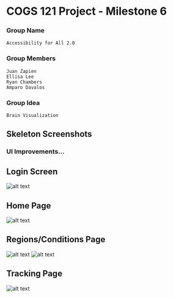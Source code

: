 # COGS 121 Project - Milestone 6

### Group Name

	Accessibility for All 2.0

### Group Members

	Juan Zapien
	Ellisa Lee
	Ryan Chambers
	Amparo Davalos

### Group Idea

	Brain Visualization

## Skeleton Screenshots


### UI Improvements... 
## Login Screen
![alt text](https://github.com/rchamber1/COGS_121_Project/blob/master/milestone6/screenshots/Screenshot%2018-05-30%05.57.09.png)

## Home Page
![alt text](https://github.com/rchamber1/COGS_121_Project/blob/master/milestone5/screenshot/Screenshot%202018-05-16%2000.49.12.png)


## Regions/Conditions Page
![alt text](https://github.com/rchamber1/COGS_121_Project/blob/master/milestone5/screenshot/Screenshot%202018-05-16%2000.49.28.png)
![alt text](https://github.com/rchamber1/COGS_121_Project/blob/master/milestone5/screenshot/Screenshot%202018-05-16%2000.49.03.png)

## Tracking Page
![alt text](https://github.com/rchamber1/COGS_121_Project/blob/master/milestone5/screenshot/screencapture-localhost-3000-tracking-html-2018-05-16-05_47_46.png)





